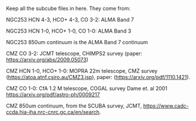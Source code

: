 Keep all the subcube files in here. They come from:

NGC253 HCN 4-3, HCO+ 4-3, CO 3-2: ALMA Band 7

NGC253 HCN 1-0, HCO+ 1-0, CO 1-0: ALMA Band 3

NGC253 850um continuum is the ALMA Band 7 continuum

CMZ CO 3-2: JCMT telescope, CHIMPS2 survey  (paper: https://arxiv.org/abs/2009.05073)

CMZ HCN 1-0, HCO+ 1-0: MOPRA 22m telescope, CMZ survey (https://atoa.atnf.csiro.au/CMZ3.jsp), paper: (https://arxiv.org/pdf/1110.1421).

CMZ CO 1-0: CfA 1.2 M telescope, COGAL survey Dame et. al 2001 https://arxiv.org/pdf/astro-ph/0009217

CMZ 850um continuum, from the SCUBA survey, JCMT, https://www.cadc-ccda.hia-iha.nrc-cnrc.gc.ca/en/search.

